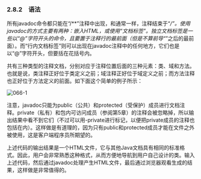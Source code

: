 ### 2.8.2　语法

所有javadoc命令都只能在“/**”注释中出现，和通常一样，注释结束于“*/”。使用javadoc的方式主要有两种：嵌入HTML，或使用“文档标签”。独立文档标签是一些以“@”字符开头的命令，且要置于注释行的最前面（但是不算前导“*”之后的最前面）。而“行内文档标签”则可以出现在javadoc注释中的任何地方，它们也是以“@”字符开头，但要括在花括号内。

共有三种类型的注释文档，分别对应于注释位置后面的三种元素：类、域和方法。也就是说，类注释正好位于类定义之前；域注释正好位于域定义之前；而方法注释也正好位于方法定义的前面。如下面这个简单的例子所示：

![066-1](../Images/image02638.jpeg)

注意，javadoc只能为public（公共）和protected（受保护）成员进行文档注释。private（私有）和包内可访问成员（参阅第5章）的注释会被忽略掉，所以输出结果中看不到它们（不过可以用-private进行标记，以便把private成员的注释也包括在内）。这样做是有道理的，因为只有public和protected成员才能在文件之外被使用，这是客户端程序员所期望的。

上述代码的输出结果是一个HTML文件，它与其他Java文档具有相同的标准格式。因此，用户会非常熟悉这种格式，从而方便地导航到用户自己设计的类。输入上述代码，然后通过javadoc处理产生HTML文件，最后通过浏览器观看生成的结果，这样做是非常值得的。